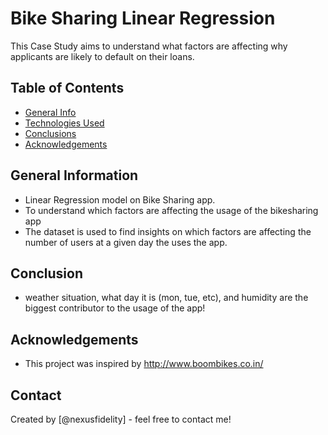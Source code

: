 # Bike Sharing Linear Regression
This Case Study aims to understand what factors are affecting why applicants are likely to default on their loans.


## Table of Contents
* [General Info](#general-information)
* [Technologies Used](#technologies-used)
* [Conclusions](#conclusions)
* [Acknowledgements](#acknowledgements)

## General Information
- Linear Regression model on Bike Sharing app.
- To understand which factors are affecting the usage of the bikesharing app
- The dataset is used to find insights on which factors are affecting the number of users at a given day the uses the app.

## Conclusion
- weather situation, what day it is (mon, tue, etc), and humidity are the biggest contributor to the usage of the app!

## Acknowledgements
- This project was inspired by http://www.boombikes.co.in/

## Contact
Created by [@nexusfidelity] - feel free to contact me!
